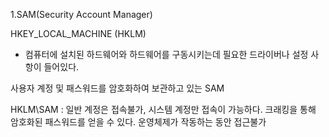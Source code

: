 
1.SAM(Security Account Manager)

HKEY_LOCAL_MACHINE (HKLM) 
- 컴퓨터에 설치된 하드웨어와 하드웨어를 구동시키는데 필요한 드라이버나 설정 사항이 들어있다.

사용자 계정 및 패스워드를 암호화하여 보관하고 있는 SAM 

HKLM\SAM : 일반 계정은 접속불가, 시스템 계정만 접속이 가능하다.
크래킹을 통해 암호화된 패스워드를 얻을 수 있다.
운영체제가 작동하는 동안 접근불가 